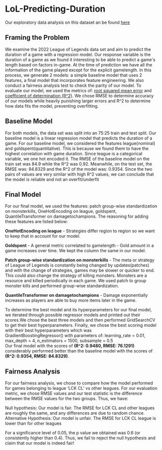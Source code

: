# LoL-Predicting-Duration

Our exploratory data analysis on this dataset an be found [here](https://tdighe2001.github.io/LoL-Comparing-Action/)

## Framing the Problem

We examine the 2022 League of Legends data set and aim to predict the duration of a game with a regression model. Our response variable is the duration of a game as we found it interesting to be able to predict a game's length based on factors in-game. At the time of prediction we have all the information of the game played except for the explicit gamelength. In this process, we generate 2 models: a simple baseline model that uses 2 features, a final model that incorporates feature engineering. We also conduct a fairness analysis test to check the parity of our model. To evaluate our model, we used the metrics of: [root squared mean error](https://en.wikipedia.org/wiki/Coefficient_of_determination) and [coefficient of determination (R^2)](https://en.wikipedia.org/wiki/Coefficient_of_determination). We chose RMSE to determine accuracy of our models while heavily punishing larger errors and R^2 to determine how data fits the model, preventing overfitting.
 
## Baseline Model

For both models, the data set was split into an 75:25 train and test split. Our baseline model is a linear regression model that predicts the duration of a game. For our baseline model, we considered the features league(nominal) and goldspent(quantitative). This is because we found them to have the highest correlation with game duration. Since league is a categorical variable, we one hot encoded it. The RMSE of the baseline model on the train set was 84.9 while the R^2 was 0.92. Meanwhile, on the test set, the RMSE was: 84.8329 and the R^2 of the model was: 0.9354. Since the two pairs of values are very similar with high R^2 values, we can conclude that the model is reliable and not an overfit/underfit

## Final Model

For our final model, we used the features: patch group-wise standardization on monsterkills, OneHotEncoding on league, goldspent, QuantileTransformer on damagetochampions. The reasoning for adding these features are listed below:  
  
**OneHotEncoding on league** - Strategies differ region to region so we want to keep that in account for our model.  
  
**Goldspent** - A general metric correlated to gamelength - Gold amount in a game increases over time. We kept the column the same in our model.  
  
**Patch group-wise standardization on monsterkills** - The meta or strategy of League of Legends is constantly being changed by updates(patches) and with the change of strategies, games may be slower or quicker to end. This could also change the strategy of killing monsters. Monsters are a resource and killed periodically in each game. We used patch to group monster kills and performed group-wise standardization.  

**QuantileTransformer on damagetochampions** -  Damage exponentially increases as players are able to buy more items later in the game.  
  
To determine the best model and its hyperparameters for our final model, we iterated through possible regressor models and printed out their scores.We chose the best three models and then performed GridSearchCV to get their best hyperparameters. Finally, we chose the best scoring model with their best hyperparameters which was  
GradientBoostingRegressor() with parameters of: learning_rate = 0.01, max_depth = 4, n_estimators = 1500, subsample = 0.5  
Our final model with the scores of **(R^2: 0.9480, RMSE: 76.1291)** considerably performed better than the baseline model with the scores of **(R^2: 0.9354, RMSE: 84.8329)**.

## Fairness Analysis

For our fairness analysis, we chose to compare how the model performed for games belonging to league ‘LCK CL’ vs other leagues. For our evaluation metric, we chose RMSE values and our test statistic is the difference between the RMSE values for the two groups. Thus, we have:

Null hypothesis: Our model is fair. The RMSE for LCK CL and other leagues are roughly the same, and any differences are due to random chance.
Alternative Hypothesis: Our model is unfair. The RMSE for LCK CL league is lower than for other leagues

For a significance level of 0.05, the p value we obtained was 0.6 (or consistently higher than 0.4). Thus, we fail to reject the null hypothesis and claim that our model is indeed fair!
